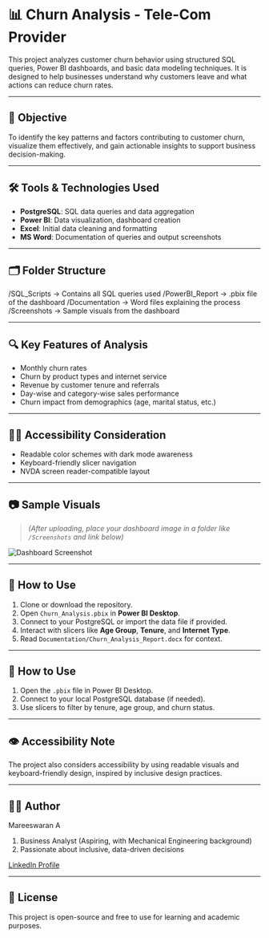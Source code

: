 # 📊 Churn Analysis - Tele-Com Provider

This project analyzes customer churn behavior using structured SQL queries, Power BI dashboards, and basic data modeling techniques. It is designed to help businesses understand why customers leave and what actions can reduce churn rates.

---

## 🎯 Objective

To identify the key patterns and factors contributing to customer churn, visualize them effectively, and gain actionable insights to support business decision-making.

---

## 🛠️ Tools & Technologies Used

- **PostgreSQL**: SQL data queries and data aggregation  
- **Power BI**: Data visualization, dashboard creation  
- **Excel**: Initial data cleaning and formatting  
- **MS Word**: Documentation of queries and output screenshots

---

## 🗂️ Folder Structure

/SQL_Scripts -> Contains all SQL queries used
/PowerBI_Report -> .pbix file of the dashboard
/Documentation -> Word files explaining the process
/Screenshots -> Sample visuals from the dashboard

---

## 🔍 Key Features of Analysis

- Monthly churn rates  
- Churn by product types and internet service  
- Revenue by customer tenure and referrals  
- Day-wise and category-wise sales performance  
- Churn impact from demographics (age, marital status, etc.)

---

## 🧑‍💻 Accessibility Consideration

- Readable color schemes with dark mode awareness  
- Keyboard-friendly slicer navigation  
- NVDA screen reader-compatible layout

---

## 📷 Sample Visuals

> *(After uploading, place your dashboard image in a folder like `/Screenshots` and link below)*

![Dashboard Screenshot](Screenshots/Churn_Dashboard.png)

---

## 🔎 How to Use

1. Clone or download the repository.
2. Open `Churn_Analysis.pbix` in **Power BI Desktop**.
3. Connect to your PostgreSQL or import the data file if provided.
4. Interact with slicers like **Age Group**, **Tenure**, and **Internet Type**.
5. Read `Documentation/Churn_Analysis_Report.docx` for context.

---

## 📘 How to Use

1. Open the `.pbix` file in Power BI Desktop.
2. Connect to your local PostgreSQL database (if needed).
3. Use slicers to filter by tenure, age group, and churn status.

---

## 👁️ Accessibility Note

The project also considers accessibility by using readable visuals and keyboard-friendly design, inspired by inclusive design practices.

---

## 🙋‍♂️ Author

Mareeswaran A  

1. Business Analyst (Aspiring, with Mechanical Engineering background)
2. Passionate about inclusive, data-driven decisions

[LinkedIn Profile](https://www.linkedin.com/in/mareeswarana)

---

## 🔖 License

This project is open-source and free to use for learning and academic purposes.
